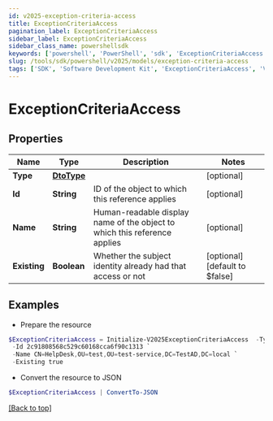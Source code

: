 ```yaml
---
id: v2025-exception-criteria-access
title: ExceptionCriteriaAccess
pagination_label: ExceptionCriteriaAccess
sidebar_label: ExceptionCriteriaAccess
sidebar_class_name: powershellsdk
keywords: ['powershell', 'PowerShell', 'sdk', 'ExceptionCriteriaAccess', 'V2025ExceptionCriteriaAccess'] 
slug: /tools/sdk/powershell/v2025/models/exception-criteria-access
tags: ['SDK', 'Software Development Kit', 'ExceptionCriteriaAccess', 'V2025ExceptionCriteriaAccess']
---
```



# ExceptionCriteriaAccess

## Properties

Name | Type | Description | Notes
------------ | ------------- | ------------- | -------------
**Type** | [**DtoType**](dto-type) |  | [optional] 
**Id** | **String** | ID of the object to which this reference applies | [optional] 
**Name** | **String** | Human-readable display name of the object to which this reference applies | [optional] 
**Existing** | **Boolean** | Whether the subject identity already had that access or not | [optional] [default to $false]

## Examples

- Prepare the resource
```powershell
$ExceptionCriteriaAccess = Initialize-V2025ExceptionCriteriaAccess  -Type null `
 -Id 2c91808568c529c60168cca6f90c1313 `
 -Name CN=HelpDesk,OU=test,OU=test-service,DC=TestAD,DC=local `
 -Existing true
```

- Convert the resource to JSON
```powershell
$ExceptionCriteriaAccess | ConvertTo-JSON
```


[[Back to top]](#) 

